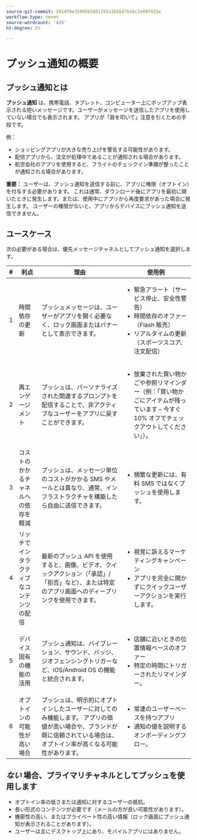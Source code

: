 ```yaml
---
source-git-commit: 201470e35095b38617d1a1bb5d7b16c1e60f431e
workflow-type: tm+mt
source-wordcount: '425'
ht-degree: 2%

---
```


# プッシュ通知の概要

## プッシュ通知とは

**プッシュ通知** は、携帯電話、タブレット、コンピューター上にポップアップ表示される短いメッセージです。ユーザーがメッセージを送信したアプリを使用していない場合でも表示されます。 アプリが「肩を叩いて」注意を引くための手段です。

例：

* ショッピングアプリが大きな売り上げを警告する可能性があります。
* 配信アプリから、注文が処理中であることが通知される場合があります。
* 航空会社のアプリを使用すると、フライトのチェックイン準備が整ったことが通知される場合があります。

**重要：** ユーザーは、プッシュ通知を送信する前に、アプリに権限（オプトイン）を付与する必要があります。 これは通常、ダウンロード後にアプリを最初に開いたときに発生します。または、使用中にアプリから再度要求があった場合に発生します。 ユーザーの権限がないと、アプリからデバイスにプッシュ通知を送信できません。

## ユースケース

次の必要がある場合は、優先メッセージチャネルとしてプッシュ通知を選択します。

| # | 利点 | 理由 | 使用例 |
|---|---------|-----|-------------------|
| 1 | 時間依存の更新 | プッシュメッセージは、ユーザーがアプリを開く必要なく、ロック画面またはバナーとして表示できます。 | <ul><li> 緊急アラート（サービス停止、安全性警告）</li><li>時間依存のオファー（Flash 販売）</li><li> リアルタイムの更新（スポーツスコア、注文配信）</ul> |
| 2 | 再エンゲージメント | プッシュは、パーソナライズされた関連するプロンプトを配信することで、非アクティブなユーザーをアプリに戻すことができます。 | <ul><li> 放棄された買い物かごや参照リマインダー（例：「買い物かごにアイテムが残っています – 今すぐ 10% オフでチェックアウトしてください」）。</li></ul> |
| 3 | コストのかかるチャネルへの依存を軽減 | プッシュは、メッセージ単位のコストがかかる SMS やメールとは異なり、通常、インフラストラクチャを構築したら自由に送信できます。 | <ul><li> 頻繁な更新には、有料 SMS ではなくプッシュを使用します。</li></ul> |
| 4 | リッチでインタラクティブなコンテンツの配信 | 最新のプッシュ API を使用すると、画像、ビデオ、クイックアクション（「承認」/「拒否」など）、または特定のアプリ画面へのディープリンクを使用できます。 | <ul><li>視覚に訴えるマーケティングキャンペーン</li><li>アプリを完全に開かずにクイックユーザーアクションを実行します。</li></ul> |
| 5 | デバイス固有の機能の活用 | プッシュ通知は、バイブレーション、サウンド、バッジ、ジオフェンシングトリガーなど、iOS/Android OS の機能と統合されます。 | <ul><li> 店舗に近いときの位置情報ベースのオファー</li><li> 特定の時間にトリガーされたリマインダー。</li></ul> |
| 6 | オプトインの可能性が高い場合 | プッシュは、明示的にオプトインしたユーザーに対してのみ機能します。 アプリの価値が高い場合や、ブランドが既に信頼されている場合は、オプトイン率が高くなる可能性があります。 | <ul><li> 常連のユーザーベースを持つアプリ</li><li> 通知の値を説明するオンボーディングフロー。</li></ul> |

## *ない* 場合、プライマリチャネルとしてプッシュを使用します

* オプトイン率の低さまたは通知に対するユーザーの抵抗。
* 長い形式のコンテンツが必要です（メールの方が良い可能性があります）。
* 機密性の高い、またはプライベート性の高い情報（ロック画面にプッシュ通知が表示されることがあります）。
* ユーザーは主にデスクトップ上にあり、モバイルアプリにはありません。
